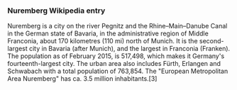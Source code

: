 ### Nuremberg Wikipedia entry

Nuremberg is a city on the river Pegnitz and the Rhine–Main–Danube Canal in the German state of Bavaria, in the administrative region of Middle Franconia, about 170 kilometres (110 mi) north of Munich. It is the second-largest city in Bavaria (after Munich), and the largest in Franconia (Franken). The population as of February 2015, is 517,498, which makes it Germany's fourteenth-largest city. The urban area also includes Fürth, Erlangen and Schwabach with a total population of 763,854. The "European Metropolitan Area Nuremberg" has ca. 3.5 million inhabitants.[3]
